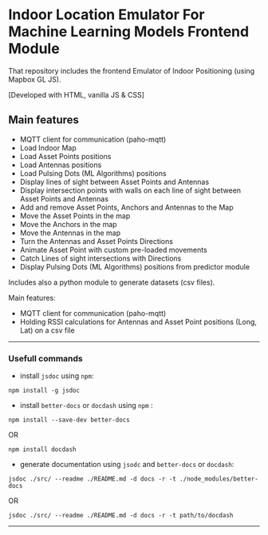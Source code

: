 # Indoor Location Emulator For Machine Learning Models Frontend Module 

That repository includes the frontend Emulator of Indoor Positioning (using Mapbox GL JS).

[Developed with HTML, vanilla JS & CSS]

## Main features
- MQTT client for communication (paho-mqtt)
- Load Indoor Map
- Load Asset Points positions 
- Load Antennas positions 
- Load Pulsing Dots (ML Algorithms) positions
- Display lines of sight between Asset Points and Antennas
- Display intersection points with walls on each line of sight between Asset Points and Antennas
- Add and remove Asset Points, Anchors and Antennas to the Map
- Move the Asset Points in the map
- Move the Anchors in the map
- Move the Antennas in the map
- Turn the Antennas and Asset Points Directions
- Animate Asset Point with custom pre-loaded movements  
- Catch Lines of sight intersections with Directions
- Display Pulsing Dots (ML Algorithms) positions from predictor module

Includes also a python module to generate datasets (csv files).

Main features:
- MQTT client for communication (paho-mqtt)
- Holding RSSI calculations for Antennas and Asset Point positions (Long, Lat) on a csv file

---

### Usefull commands
- install ```jsdoc``` using ```npm```:
```
npm install -g jsdoc
```

- install ```better-docs``` or ```docdash``` using ```npm``` :
```
npm install --save-dev better-docs
```

OR

```
npm install docdash
```

- generate documentation using ```jsodc``` and ```better-docs``` or ```docdash```: 
```
jsdoc ./src/ --readme ./README.md -d docs -r -t ./node_modules/better-docs
```

OR

```
jsdoc ./src/ --readme ./README.md -d docs -r -t path/to/docdash
```
---